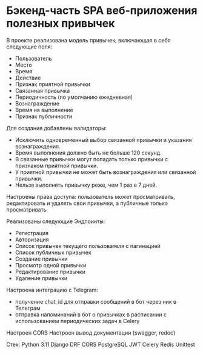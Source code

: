 # Бэкенд-часть SPA веб-приложения полезных привычек

В проекте реализована модель привычек, включающая в себя следующие поля:
- Пользователь
- Место
- Время
- Действие 
- Признак приятной привычки 
- Связанная привычка
- Периодичность (по умолчанию ежедневная)
- Вознаграждение
- Время на выполнение
- Признак публичности

Для создания добавлены валидаторы:
 - Исключить одновременный выбор связанной привычки и указания вознаграждения.
 - Время выполнения должно быть не больше 120 секунд.
 - В связанные привычки могут попадать только привычки с признаком приятной привычки.
 - У приятной привычки не может быть вознаграждения или связанной привычки.
 - Нельзя выполнять привычку реже, чем 1 раз в 7 дней.



Настроены права доступа: пользователь может просматривать, редактировать и удалять свои привычки, а публичные только просматривать

Реализованы следующие Эндпоинты:
- Регистрация
- Авторизация
- Список привычек текущего пользователя с пагинацией
- Список публичных привычек
- Создание привычки
- Просмотр одной привычки
- Редактирование привычки
- Удаление привычки


Настроена интеграцию с Telegram:
- получение chat_id для отправки сообщений в бот через ник в Телеграм
- отправка напоминаний в бот о привычках в расписании с использованием периодических задач в Celery

Настроен CORS
Настроен вывод документации (swagger, redoc)

Cтек:
Python 3.11
Django
DRF
CORS
PostgreSQL
JWT
Celery
Redis
Unittest

